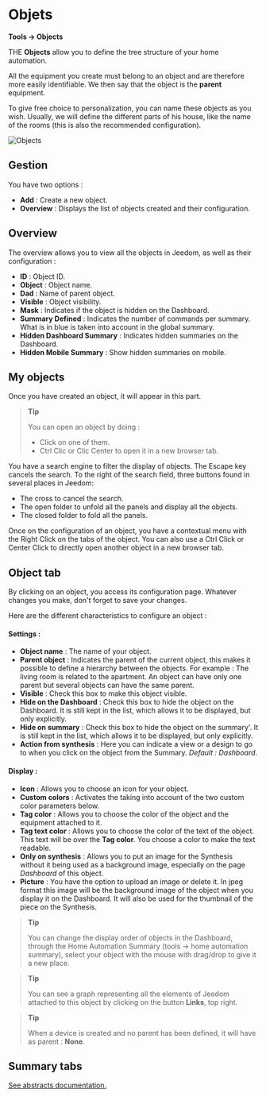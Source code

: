 # Objets
**Tools → Objects**

THE **Objects** allow you to define the tree structure of your home automation.

All the equipment you create must belong to an object and are therefore more easily identifiable. We then say that the object is the **parent** equipment.

To give free choice to personalization, you can name these objects as you wish. Usually, we will define the different parts of his house, like the name of the rooms (this is also the recommended configuration).

![Objects](./images/object_intro.gif)

## Gestion

You have two options :
- **Add** : Create a new object.
- **Overview** : Displays the list of objects created and their configuration.

## Overview

The overview allows you to view all the objects in Jeedom, as well as their configuration :

- **ID** : Object ID.
- **Object** : Object name.
- **Dad** : Name of parent object.
- **Visible** : Object visibility.
- **Mask** : Indicates if the object is hidden on the Dashboard.
- **Summary Defined** : Indicates the number of commands per summary. What is in blue is taken into account in the global summary.
- **Hidden Dashboard Summary** : Indicates hidden summaries on the Dashboard.
- **Hidden Mobile Summary** : Show hidden summaries on mobile.

## My objects

Once you have created an object, it will appear in this part.

> **Tip**
>
> You can open an object by doing :
> - Click on one of them.
> - Ctrl Clic or Clic Center to open it in a new browser tab.

You have a search engine to filter the display of objects. The Escape key cancels the search.
To the right of the search field, three buttons found in several places in Jeedom:

- The cross to cancel the search.
- The open folder to unfold all the panels and display all the objects.
- The closed folder to fold all the panels.

Once on the configuration of an object, you have a contextual menu with the Right Click on the tabs of the object. You can also use a Ctrl Click or Center Click to directly open another object in a new browser tab.

## Object tab

By clicking on an object, you access its configuration page. Whatever changes you make, don&#39;t forget to save your changes.

Here are the different characteristics to configure an object :

#### Settings :

- **Object name** : The name of your object.
- **Parent object** : Indicates the parent of the current object, this makes it possible to define a hierarchy between the objects. For example : The living room is related to the apartment. An object can have only one parent but several objects can have the same parent.
- **Visible** : Check this box to make this object visible.
- **Hide on the Dashboard** : Check this box to hide the object on the Dashboard. It is still kept in the list, which allows it to be displayed, but only explicitly.
- **Hide on summary** : Check this box to hide the object on the summary'. It is still kept in the list, which allows it to be displayed, but only explicitly.
- **Action from synthesis** : Here you can indicate a view or a design to go to when you click on the object from the Summary. *Default : Dashboard*.

#### Display :

- **Icon** : Allows you to choose an icon for your object.
- **Custom colors** : Activates the taking into account of the two custom color parameters below.
- **Tag color** : Allows you to choose the color of the object and the equipment attached to it.
- **Tag text color** : Allows you to choose the color of the text of the object. This text will be over the **Tag color**. You choose a color to make the text readable.
- **Only on synthesis** : Allows you to put an image for the Synthesis without it being used as a background image, especially on the page *Dashboard* of this object.
- **Picture** : You have the option to upload an image or delete it. In jpeg format this image will be the background image of the object when you display it on the Dashboard. It will also be used for the thumbnail of the piece on the Synthesis.

> **Tip**
>
> You can change the display order of objects in the Dashboard, through the Home Automation Summary (tools -> home automation summary), select your object with the mouse with drag/drop to give it a new place.

> **Tip**
>
> You can see a graph representing all the elements of Jeedom attached to this object by clicking on the button **Links**, top right.

> **Tip**
>
> When a device is created and no parent has been defined, it will have as parent : **None**.

## Summary tabs

[See abstracts documentation.](/en_US/concept/summary)


